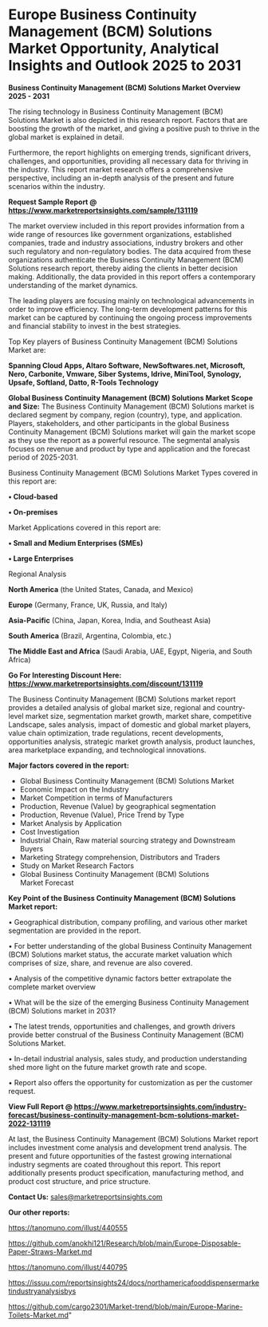 # Europe Business Continuity Management (BCM) Solutions Market Opportunity, Analytical Insights and Outlook 2025 to 2031

<Strong> Business Continuity Management (BCM) Solutions Market Overview 2025 - 2031</strong>

The rising technology in Business Continuity Management (BCM) Solutions Market is also depicted in this research report. Factors that are boosting the growth of the market, and giving a positive push to thrive in the global market is explained in detail.

Furthermore, the report highlights on emerging trends, significant drivers, challenges, and opportunities, providing all necessary data for thriving in the industry. This report market research offers a comprehensive perspective, including an in-depth analysis of the present and future scenarios within the industry.

<strong>Request Sample Report @ <a href=https://www.marketreportsinsights.com/sample/131119>https://www.marketreportsinsights.com/sample/131119</a></strong>

The market overview included in this report provides information from a wide range of resources like government organizations, established companies, trade and industry associations, industry brokers and other such regulatory and non-regulatory bodies. The data acquired from these organizations authenticate the Business Continuity Management (BCM) Solutions research report, thereby aiding the clients in better decision making. Additionally, the data provided in this report offers a contemporary understanding of the market dynamics.

The leading players are focusing mainly on technological advancements in order to improve efficiency. The long-term development patterns for this market can be captured by continuing the ongoing process improvements and financial stability to invest in the best strategies.

Top Key players of Business Continuity Management (BCM) Solutions Market are:

<strong>Spanning Cloud Apps, Altaro Software, NewSoftwares.net, Microsoft, Nero, Carbonite, Vmware, Siber Systems, Idrive, MiniTool, Synology, Upsafe, Softland, Datto, R-Tools Technology</strong>

<strong><b>Global Business Continuity Management (BCM) Solutions Market Scope and Size:</b></strong>
The Business Continuity Management (BCM) Solutions market is declared segment by company, region (country), type, and application. Players, stakeholders, and other participants in the global Business Continuity Management (BCM) Solutions market will gain the market scope as they use the report as a powerful resource. The segmental analysis focuses on revenue and product by type and application and the forecast period of 2025-2031.

Business Continuity Management (BCM) Solutions Market Types covered in this report are:

<strong>• Cloud-based

• On-premises</strong>

Market Applications covered in this report are:

<strong>• Small and Medium Enterprises (SMEs)

• Large Enterprises</strong> 

Regional Analysis

<strong>North America</strong> (the United States, Canada, and Mexico)

<strong>Europe</strong> (Germany, France, UK, Russia, and Italy)

<strong>Asia-Pacific</strong> (China, Japan, Korea, India, and Southeast Asia)

<strong>South America</strong> (Brazil, Argentina, Colombia, etc.)

<strong>The Middle East and Africa</strong> (Saudi Arabia, UAE, Egypt, Nigeria, and South Africa)

<strong>Go For Interesting Discount Here: <a href=https://www.marketreportsinsights.com/discount/131119>https://www.marketreportsinsights.com/discount/131119</a></strong>

The Business Continuity Management (BCM) Solutions market report provides a detailed analysis of global market size, regional and country-level market size, segmentation market growth, market share, competitive Landscape, sales analysis, impact of domestic and global market players, value chain optimization, trade regulations, recent developments, opportunities analysis, strategic market growth analysis, product launches, area marketplace expanding, and technological innovations.

<strong><b>Major factors covered in the report:</b></strong>
<ul>
  <li>Global Business Continuity Management (BCM) Solutions Market </li>
  <li>Economic Impact on the Industry</li>
  <li>Market Competition in terms of Manufacturers</li>
  <li>Production, Revenue (Value) by geographical segmentation</li>
  <li>Production, Revenue (Value), Price Trend by Type</li>
  <li>Market Analysis by Application</li>
  <li>Cost Investigation</li>
  <li>Industrial Chain, Raw material sourcing strategy and Downstream Buyers</li>
  <li>Marketing Strategy comprehension, Distributors and Traders</li>
  <li>Study on Market Research Factors</li>
  <li>Global Business Continuity Management (BCM) Solutions Market Forecast</li>
</ul>

<strong><b>Key Point of the Business Continuity Management (BCM) Solutions Market report:</b></strong>

• Geographical distribution, company profiling, and various other market segmentation are provided in the report.

• For better understanding of the global Business Continuity Management (BCM) Solutions market status, the accurate market valuation which comprises of size, share, and revenue are also covered.

• Analysis of the competitive dynamic factors better extrapolate the complete market overview

• What will be the size of the emerging Business Continuity Management (BCM) Solutions market in 2031?

• The latest trends, opportunities and challenges, and growth drivers provide better construal of the Business Continuity Management (BCM) Solutions Market.

• In-detail industrial analysis, sales study, and production understanding shed more light on the future market growth rate and scope.

• Report also offers the opportunity for customization as per the customer request.

<strong><b>View Full Report @ <a href=https://www.marketreportsinsights.com/industry-forecast/business-continuity-management-bcm-solutions-market-2022-131119>https://www.marketreportsinsights.com/industry-forecast/business-continuity-management-bcm-solutions-market-2022-131119</a></b></strong>


At last, the Business Continuity Management (BCM) Solutions Market report includes investment come analysis and development trend analysis. The present and future opportunities of the fastest growing international industry segments are coated throughout this report. This report additionally presents product specification, manufacturing method, and product cost structure, and price structure.

<strong>Contact Us:</strong>
sales@marketreportsinsights.com

<strong>Our other reports:</strong>

<a href=https://tanomuno.com/illust/440555>https://tanomuno.com/illust/440555</a>

<a href=https://github.com/anokhi121/Research/blob/main/Europe-Disposable-Paper-Straws-Market.md>https://github.com/anokhi121/Research/blob/main/Europe-Disposable-Paper-Straws-Market.md</a>

<a href=https://tanomuno.com/illust/440795>https://tanomuno.com/illust/440795</a>

<a href=https://issuu.com/reportsinsights24/docs/northamericafooddispensermarketindustryanalysisbys>https://issuu.com/reportsinsights24/docs/northamericafooddispensermarketindustryanalysisbys</a>

<a href=https://github.com/cargo2301/Market-trend/blob/main/Europe-Marine-Toilets-Market.md>https://github.com/cargo2301/Market-trend/blob/main/Europe-Marine-Toilets-Market.md</a>"

